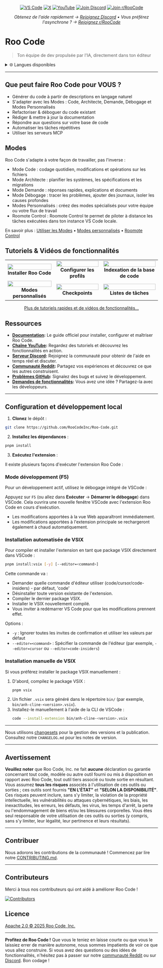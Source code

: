 <p align="center">
  <a href="https://marketplace.visualstudio.com/items?itemName=RooVeterinaryInc.anh-cline"><img src="https://img.shields.io/visual-studio-marketplace/v/RooVeterinaryInc.anh-cline.svg?label=VS%20Code&color=%23007ACC&style=flat&logo=visualstudiocode&logoColor=white" alt="VS Code"></a>
  <a href="https://x.com/roo_code"><img src="https://img.shields.io/badge/roo_code-000000?style=flat&logo=x&logoColor=white" alt="X"></a>
  <a href="https://youtube.com/@roocodeyt?feature=shared"><img src="https://img.shields.io/badge/YouTube-FF0000?style=flat&logo=youtube&logoColor=white" alt="YouTube"></a>
  <a href="https://discord.gg/roocode"><img src="https://img.shields.io/badge/Join%20Discord-5865F2?style=flat&logo=discord&logoColor=white" alt="Join Discord"></a>
  <a href="https://www.reddit.com/r/RooCode/"><img src="https://img.shields.io/badge/Join%20r%2FRooCode-FF4500?style=flat&logo=reddit&logoColor=white" alt="Join r/RooCode"></a>
</p>
<p align="center">
  <em>Obtenez de l'aide rapidement → <a href="https://discord.gg/roocode">Rejoignez Discord</a> • Vous préférez l'asynchrone ? → <a href="https://www.reddit.com/r/RooCode/">Rejoignez r/RooCode</a></em>
</p>

# Roo Code

> Ton équipe de dev propulsée par l'IA, directement dans ton éditeur

<details>
  <summary>🌐 Langues disponibles</summary>

- [English](../../README.md)
- [Català](../ca/README.md)
- [Deutsch](../de/README.md)
- [Español](../es/README.md)
- [Français](../fr/README.md)
- [हिंदी](../hi/README.md)
- [Bahasa Indonesia](../id/README.md)
- [Italiano](../it/README.md)
- [日本語](../ja/README.md)
- [한국어](../ko/README.md)
- [Nederlands](../nl/README.md)
- [Polski](../pl/README.md)
- [Português (BR)](../pt-BR/README.md)
- [Русский](../ru/README.md)
- [Türkçe](../tr/README.md)
- [Tiếng Việt](../vi/README.md)
- [简体中文](../zh-CN/README.md)
- [繁體中文](../zh-TW/README.md)
- ...
    </details>

---

## Que peut faire Roo Code pour VOUS ?

- Générer du code à partir de descriptions en langage naturel
- S'adapter avec les Modes : Code, Architecte, Demande, Débogage et Modes Personnalisés
- Refactoriser & déboguer du code existant
- Rédiger & mettre à jour la documentation
- Répondre aux questions sur votre base de code
- Automatiser les tâches répétitives
- Utiliser les serveurs MCP

## Modes

Roo Code s'adapte à votre façon de travailler, pas l'inverse :

- Mode Code : codage quotidien, modifications et opérations sur les fichiers
- Mode Architecte : planifier les systèmes, les spécifications et les migrations
- Mode Demande : réponses rapides, explications et documents
- Mode Débogage : tracer les problèmes, ajouter des journaux, isoler les causes profondes
- Modes Personnalisés : créez des modes spécialisés pour votre équipe ou votre flux de travail
- Roomote Control : Roomote Control te permet de piloter à distance les tâches exécutées dans ton instance VS Code locale.

En savoir plus : [Utiliser les Modes](https://docs.roocode.com/basic-usage/using-modes) • [Modes personnalisés](https://docs.roocode.com/advanced-usage/custom-modes) • [Roomote Control](https://docs.roocode.com/roo-code-cloud/roomote-control)

## Tutoriels & Vidéos de fonctionnalités

<div align="center">

|                                                                                                                                                                           |                                                                                                                                                                              |                                                                                                                                                                                     |
| :-----------------------------------------------------------------------------------------------------------------------------------------------------------------------: | :--------------------------------------------------------------------------------------------------------------------------------------------------------------------------: | :---------------------------------------------------------------------------------------------------------------------------------------------------------------------------------: |
| <a href="https://www.youtube.com/watch?v=Mcq3r1EPZ-4"><img src="https://img.youtube.com/vi/Mcq3r1EPZ-4/maxresdefault.jpg" width="100%"></a><br><b>Installer Roo Code</b>  | <a href="https://www.youtube.com/watch?v=eEJErgZBqLE"><img src="https://img.youtube.com/vi/eEJErgZBqLE/maxresdefault.jpg" width="100%"></a><br><b>Configurer les profils</b> | <a href="https://www.youtube.com/watch?v=r1bpod1VWhg"><img src="https://img.youtube.com/vi/r1bpod1VWhg/maxresdefault.jpg" width="100%"></a><br><b>Indexation de la base de code</b> |
| <a href="https://www.youtube.com/watch?v=qgqceCuhlRA"><img src="https://img.youtube.com/vi/qgqceCuhlRA/maxresdefault.jpg" width="100%"></a><br><b>Modes personnalisés</b> |      <a href="https://www.youtube.com/watch?v=Ho30nyY332E"><img src="https://img.youtube.com/vi/Ho30nyY332E/maxresdefault.jpg" width="100%"></a><br><b>Checkpoints</b>       |       <a href="https://www.youtube.com/watch?v=6h5vB9PpoPk"><img src="https://img.youtube.com/vi/6h5vB9PpoPk/maxresdefault.jpg" width="100%"></a><br><b>Listes de tâches</b>        |

</div>
<p align="center">
<a href="https://docs.roocode.com/tutorial-videos">Plus de tutoriels rapides et de vidéos de fonctionnalités...</a>
</p>

## Ressources

- **[Documentation](https://docs.roocode.com):** Le guide officiel pour installer, configurer et maîtriser Roo Code.
- **[Chaîne YouTube](https://youtube.com/@roocodeyt?feature=shared):** Regardez des tutoriels et découvrez les fonctionnalités en action.
- **[Serveur Discord](https://discord.gg/roocode):** Rejoignez la communauté pour obtenir de l'aide en temps réel et discuter.
- **[Communauté Reddit](https://www.reddit.com/r/RooCode):** Partagez vos expériences et découvrez ce que les autres construisent.
- **[Problèmes GitHub](https://github.com/RooCodeInc/Roo-Code/issues):** Signalez des bugs et suivez le développement.
- **[Demandes de fonctionnalités](https://github.com/RooCodeInc/Roo-Code/discussions/categories/feature-requests?discussions_q=is%3Aopen+category%3A%22Feature+Requests%22+sort%3Atop):** Vous avez une idée ? Partagez-la avec les développeurs.

---

## Configuration et développement local

1. **Clonez** le dépôt :

```sh
git clone https://github.com/RooCodeInc/Roo-Code.git
```

2. **Installez les dépendances** :

```sh
pnpm install
```

3. **Exécutez l'extension** :

Il existe plusieurs façons d'exécuter l'extension Roo Code :

### Mode développement (F5)

Pour un développement actif, utilisez le débogage intégré de VSCode :

Appuyez sur `F5` (ou allez dans **Exécuter** → **Démarrer le débogage**) dans VSCode. Cela ouvrira une nouvelle fenêtre VSCode avec l'extension Roo Code en cours d'exécution.

- Les modifications apportées à la vue Web apparaîtront immédiatement.
- Les modifications apportées à l'extension principale se rechargeront également à chaud automatiquement.

### Installation automatisée de VSIX

Pour compiler et installer l'extension en tant que package VSIX directement dans VSCode :

```sh
pnpm install:vsix [-y] [--editor=<command>]
```

Cette commande va :

- Demander quelle commande d'éditeur utiliser (code/cursor/code-insiders) - par défaut, 'code'
- Désinstaller toute version existante de l'extension.
- Compiler le dernier package VSIX.
- Installer le VSIX nouvellement compilé.
- Vous inviter à redémarrer VS Code pour que les modifications prennent effet.

Options :

- `-y` : Ignorer toutes les invites de confirmation et utiliser les valeurs par défaut
- `--editor=<command>` : Spécifier la commande de l'éditeur (par exemple, `--editor=cursor` ou `--editor=code-insiders`)

### Installation manuelle de VSIX

Si vous préférez installer le package VSIX manuellement :

1.  D'abord, compilez le package VSIX :
    ```sh
    pnpm vsix
    ```
2.  Un fichier `.vsix` sera généré dans le répertoire `bin/` (par exemple, `bin/anh-cline-<version>.vsix`).
3.  Installez-le manuellement à l'aide de la CLI de VSCode :
    ```sh
    code --install-extension bin/anh-cline-<version>.vsix
    ```

---

Nous utilisons [changesets](https://github.com/changesets/changesets) pour la gestion des versions et la publication. Consultez notre `CHANGELOG.md` pour les notes de version.

---

## Avertissement

**Veuillez noter** que Roo Code, Inc. ne fait **aucune** déclaration ou garantie concernant tout code, modèle ou autre outil fourni ou mis à disposition en rapport avec Roo Code, tout outil tiers associé ou toute sortie en résultant. Vous assumez **tous les risques** associés à l'utilisation de ces outils ou sorties ; ces outils sont fournis **"EN L'ÉTAT"** et **"SELON LA DISPONIBILITÉ"**. Ces risques peuvent inclure, sans s'y limiter, la violation de la propriété intellectuelle, les vulnérabilités ou attaques cybernétiques, les biais, les inexactitudes, les erreurs, les défauts, les virus, les temps d'arrêt, la perte ou l'endommagement de biens et/ou les blessures corporelles. Vous êtes seul responsable de votre utilisation de ces outils ou sorties (y compris, sans s'y limiter, leur légalité, leur pertinence et leurs résultats).

---

## Contribuer

Nous adorons les contributions de la communauté ! Commencez par lire notre [CONTRIBUTING.md](CONTRIBUTING.md).

---

## Contributeurs

Merci à tous nos contributeurs qui ont aidé à améliorer Roo Code !

<!-- START CONTRIBUTORS SECTION - AUTO-GENERATED, DO NOT EDIT MANUALLY -->

[![Contributors](https://contrib.rocks/image?repo=RooCodeInc/roo-code&max=120&columns=12&cacheBust=0000000000)](https://github.com/RooCodeInc/roo-code/graphs/contributors)

<!-- END CONTRIBUTORS SECTION -->

## Licence

[Apache 2.0 © 2025 Roo Code, Inc.](../../LICENSE)

---

**Profitez de Roo Code !** Que vous le teniez en laisse courte ou que vous le laissiez errer de manière autonome, nous sommes impatients de voir ce que vous allez construire. Si vous avez des questions ou des idées de fonctionnalités, n'hésitez pas à passer sur notre [communauté Reddit](https://www.reddit.com/r/RooCode/) ou sur [Discord](https://discord.gg/roocode). Bon codage !

